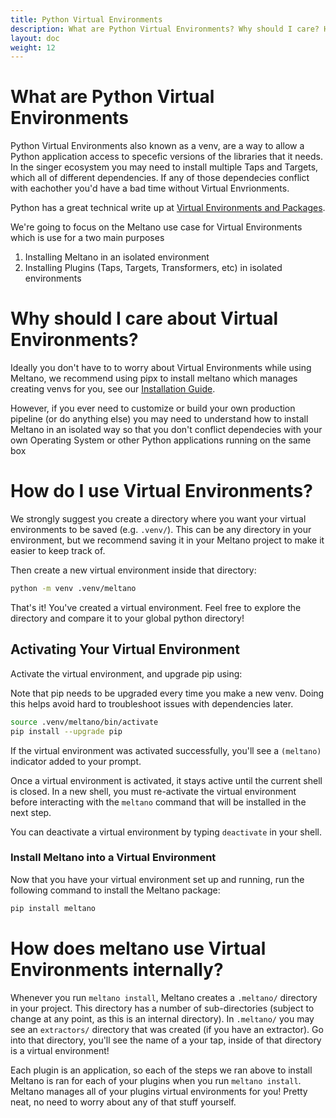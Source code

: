 ```yaml
---
title: Python Virtual Environments
description: What are Python Virtual Environments? Why should I care? How do I use them?
layout: doc
weight: 12
---
```

# What are Python Virtual Environments

Python Virtual Environments also known as a venv, are a way to allow a
Python application access to specefic versions of the libraries that it needs. In the singer ecosystem
you may need to install multiple Taps and Targets, which all of different dependencies. If any of those
dependecies conflict with eachother you'd have a bad time without Virtual Envrionments.

Python has a great technical write up at [Virtual Environments and Packages](https://docs.python.org/3/tutorial/venv.html).

We're going to focus on the Meltano use case for Virtual Environments which is use for a two main purposes
1. Installing Meltano in an isolated environment
1. Installing Plugins (Taps, Targets, Transformers, etc) in isolated environments

# Why should I care about Virtual Environments?

Ideally you don't have to to worry about Virtual Environments while using Meltano,
we recommend using pipx to install meltano which manages creating venvs for you, see our [Installation Guide](../_guide/installation.md).

However, if you ever need to customize or build your own production pipeline (or do anything else) you may need to understand
how to install Meltano in an isolated way so that you don't conflict dependecies with your own Operating System
or other Python applications running on the same box

# How do I use Virtual Environments?

We strongly suggest you create a directory where you want your virtual environments to be saved (e.g. `.venv/`).
This can be any directory in your environment, but we recommend saving it in your Meltano project to make it easier to keep
track of.

Then create a new virtual environment inside that directory:

```bash
python -m venv .venv/meltano
```

That's it! You've created a virtual environment. Feel free to explore the directory and compare it to your global python directory!

## Activating Your Virtual Environment

Activate the virtual environment, and upgrade pip using:

<div class="notification is-info">
  <p>Note that pip needs to be upgraded every time you make a new venv. Doing this helps avoid hard to troubleshoot issues with dependencies later.</p>
</div>

```bash
source .venv/meltano/bin/activate
pip install --upgrade pip
```

If the virtual environment was activated successfully, you'll see a `(meltano)` indicator added to
your prompt.

Once a virtual environment is activated, it stays active until the current shell is closed. In a new
shell, you must re-activate the virtual environment before interacting with the `meltano` command
that will be installed in the next step.

You can deactivate a virtual environment by typing `deactivate` in your shell.

### Install Meltano into a Virtual Environment

Now that you have your virtual environment set up and running, run the following command to install
the Meltano package:

```bash
pip install meltano
```

# How does meltano use Virtual Environments internally?

Whenever you run `meltano install`, Meltano creates a `.meltano/` directory in your project.
This directory has a number of sub-directories (subject to change at any point, as this is an
internal directory). In `.meltano/` you may see an `extractors/` directory that was created (if you
have an extractor). Go into that directory, you'll see the name of a your tap, inside of that
directory is a virtual environment!

Each plugin is an application, so each of the steps we ran above to install Meltano is ran for each of your plugins when you run `meltano install`.
Meltano manages all of your plugins virtual environments for you!
Pretty neat, no need to worry about any of that stuff yourself.
